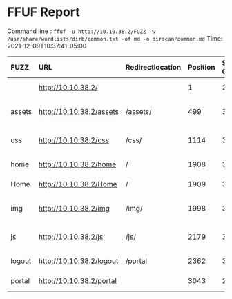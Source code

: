 # FFUF Report

  Command line : `ffuf -u http://10.10.38.2/FUZZ -w /usr/share/wordlists/dirb/common.txt -of md -o dirscan/common.md`
  Time: 2021-12-09T10:37:41-05:00

  | FUZZ | URL | Redirectlocation | Position | Status Code | Content Length | Content Words | Content Lines | Content Type | ResultFile |
  | :- | :-- | :--------------- | :---- | :------- | :---------- | :------------- | :------------ | :--------- | :----------- |
  |  | http://10.10.38.2/ |  | 1 | 200 | 7292 | 2394 | 192 | text/html; charset=utf-8 |  |
  | assets | http://10.10.38.2/assets | /assets/ | 499 | 301 | 179 | 7 | 11 | text/html; charset=UTF-8 |  |
  | css | http://10.10.38.2/css | /css/ | 1114 | 301 | 173 | 7 | 11 | text/html; charset=UTF-8 |  |
  | home | http://10.10.38.2/home | / | 1908 | 302 | 23 | 4 | 1 | text/plain; charset=utf-8 |  |
  | Home | http://10.10.38.2/Home | / | 1909 | 302 | 23 | 4 | 1 | text/plain; charset=utf-8 |  |
  | img | http://10.10.38.2/img | /img/ | 1998 | 301 | 173 | 7 | 11 | text/html; charset=UTF-8 |  |
  | js | http://10.10.38.2/js | /js/ | 2179 | 301 | 171 | 7 | 11 | text/html; charset=UTF-8 |  |
  | logout | http://10.10.38.2/logout | /portal | 2362 | 302 | 29 | 4 | 1 | text/plain; charset=utf-8 |  |
  | portal | http://10.10.38.2/portal |  | 3043 | 200 | 1409 | 162 | 31 | text/html; charset=utf-8 |  |
  